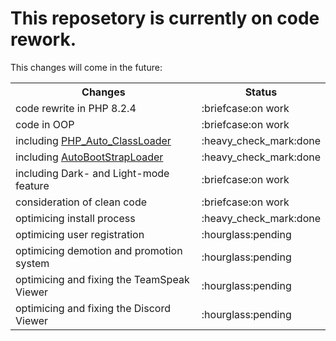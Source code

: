 # This reposetory is currently on code rework.
This changes will come in the future:
<table>
  <tr>
    <th>Changes</th>
    <th>Status</th>
  </tr>
  <tr>
    <td>code rewrite in PHP 8.2.4</td>
    <td>:briefcase:on work</td>
  </tr>
  <tr>
    <td>code in OOP</td>
    <td>:briefcase:on work</td>
  </tr>
  <tr>
    <td>including <a href="https://github.com/PassCody/PHP_Auto_ClassLoader">PHP_Auto_ClassLoader</a></td>
    <td>:heavy_check_mark:done</td>
  </tr>
  <tr>
    <td>including <a href="https://github.com/PassCody/AutoBootStrapLoader">AutoBootStrapLoader</a></td>
    <td>:heavy_check_mark:done</td>
  </tr>
  <tr>
    <td>including Dark- and Light-mode feature</td>
    <td>:briefcase:on work</td>
  </tr>
  <tr>
    <td>consideration of clean code</td>
    <td>:briefcase:on work</td>
  </tr>
  <tr>
    <td>optimicing install process</td>
    <td>:heavy_check_mark:done</td>
  </tr>
  <tr>
    <td>optimicing user registration</td>
    <td>:hourglass:pending</td>
  </tr>
  <tr>
    <td>optimicing demotion and promotion system</td>
    <td>:hourglass:pending</td>
  </tr>
  <tr>
    <td>optimicing and fixing the TeamSpeak Viewer</td>
    <td>:hourglass:pending</td>
  </tr>
  <tr>
    <td>optimicing and fixing the Discord Viewer</td>
    <td>:hourglass:pending</td>
  </tr>
</table>
